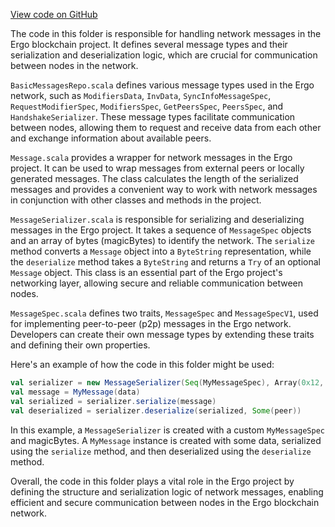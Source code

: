 [View code on GitHub](https://github.com/ergoplatform/ergo/.autodoc/docs/json/src/main/scala/scorex/core/network/message)

The code in this folder is responsible for handling network messages in the Ergo blockchain project. It defines several message types and their serialization and deserialization logic, which are crucial for communication between nodes in the network.

`BasicMessagesRepo.scala` defines various message types used in the Ergo network, such as `ModifiersData`, `InvData`, `SyncInfoMessageSpec`, `RequestModifierSpec`, `ModifiersSpec`, `GetPeersSpec`, `PeersSpec`, and `HandshakeSerializer`. These message types facilitate communication between nodes, allowing them to request and receive data from each other and exchange information about available peers.

`Message.scala` provides a wrapper for network messages in the Ergo project. It can be used to wrap messages from external peers or locally generated messages. The class calculates the length of the serialized messages and provides a convenient way to work with network messages in conjunction with other classes and methods in the project.

`MessageSerializer.scala` is responsible for serializing and deserializing messages in the Ergo project. It takes a sequence of `MessageSpec` objects and an array of bytes (magicBytes) to identify the network. The `serialize` method converts a `Message` object into a `ByteString` representation, while the `deserialize` method takes a `ByteString` and returns a `Try` of an optional `Message` object. This class is an essential part of the Ergo project's networking layer, allowing secure and reliable communication between nodes.

`MessageSpec.scala` defines two traits, `MessageSpec` and `MessageSpecV1`, used for implementing peer-to-peer (p2p) messages in the Ergo network. Developers can create their own message types by extending these traits and defining their own properties.

Here's an example of how the code in this folder might be used:

```scala
val serializer = new MessageSerializer(Seq(MyMessageSpec), Array(0x12, 0x34, 0x56, 0x78))
val message = MyMessage(data)
val serialized = serializer.serialize(message)
val deserialized = serializer.deserialize(serialized, Some(peer))
```

In this example, a `MessageSerializer` is created with a custom `MyMessageSpec` and magicBytes. A `MyMessage` instance is created with some data, serialized using the `serialize` method, and then deserialized using the `deserialize` method.

Overall, the code in this folder plays a vital role in the Ergo project by defining the structure and serialization logic of network messages, enabling efficient and secure communication between nodes in the Ergo blockchain network.
